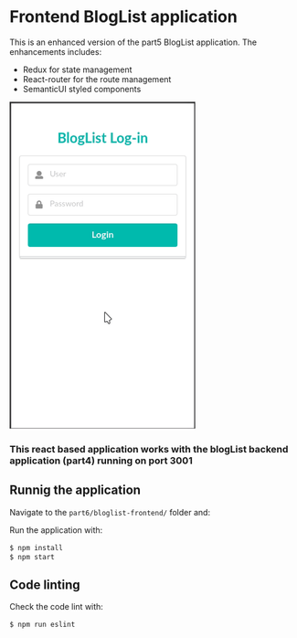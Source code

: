 # Frontend BlogList application

This is an enhanced version of the part5 BlogList application. The enhancements includes:
- Redux for state management 
- React-router for the route management
- SemanticUI styled components 

![](demo.gif)

### This react based application works with the blogList backend application (part4) running on port 3001

## Runnig the application
Navigate to the `part6/bloglist-frontend/` folder and:

Run the application with:
```
$ npm install
$ npm start
```

## Code linting
Check the code lint with:
```
$ npm run eslint
```
